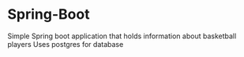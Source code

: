 # Spring-Boot
Simple Spring boot application that holds information about basketball players
Uses postgres for database

